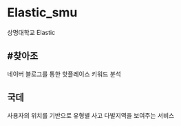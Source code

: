 # Elastic_smu
상명대학교 Elastic

## #찾아조
네이버 블로그를 통한 핫플레이스 키워드 분석

## 국데
사용자의 위치를 기반으로 유형별 사고 다발지역을 보여주는 서비스
